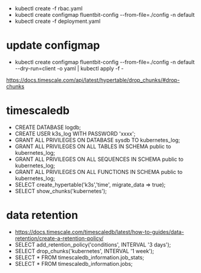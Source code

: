 #  

* kubectl create -f rbac.yaml
* kubectl create configmap fluentbit-config --from-file=./config -n default
* kubectl create -f deployment.yaml

# update configmap
* kubectl create configmap fluentbit-config --from-file=./config -n default --dry-run=client -o yaml | kubectl apply -f -

https://docs.timescale.com/api/latest/hypertable/drop_chunks/#drop-chunks

# timescaledb

* CREATE DATABASE logdb; 
* CREATE USER k3s_log WITH PASSWORD 'xxxx'; 
* GRANT ALL PRIVILEGES ON DATABASE sysdb TO kubernetes_log; 
* GRANT ALL PRIVILEGES ON ALL TABLES IN SCHEMA public to kubernetes_log; 
* GRANT ALL PRIVILEGES ON ALL SEQUENCES IN SCHEMA public to kubernetes_log; 
* GRANT ALL PRIVILEGES ON ALL FUNCTIONS IN SCHEMA public to kubernetes_log; 
* SELECT create_hypertable('k3s','time', migrate_data => true); 
* SELECT show_chunks('kubernetes');

# data retention

* https://docs.timescale.com/timescaledb/latest/how-to-guides/data-retention/create-a-retention-policy/
* SELECT add_retention_policy('conditions', INTERVAL '3 days');
* SELECT drop_chunks('kubernetes', INTERVAL '1 week');
* SELECT * FROM timescaledb_information.job_stats;
* SELECT * FROM timescaledb_information.jobs;